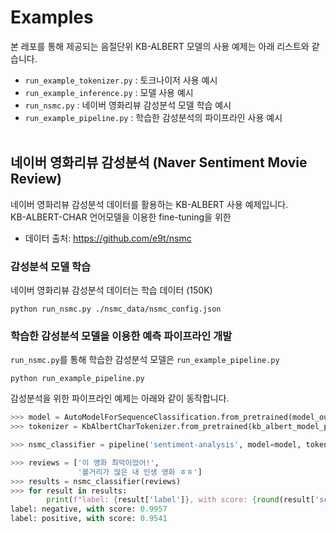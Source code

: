 # Examples
본 레포를 통해 제공되는 음절단위 KB-ALBERT 모델의 사용 예제는 아래 리스트와 같습니다.
- `run_example_tokenizer.py` : 토크나이저 사용 예시
- `run_example_inference.py` : 모델 사용 예시
- `run_nsmc.py` : 네이버 영화리뷰 감성분석 모델 학습 예시
- `run_example_pipeline.py`  : 학습한 감성분석의 파이프라인 사용 예시
<br><br>
## 네이버 영화리뷰 감성분석 (Naver Sentiment Movie Review)
네이버 영화리뷰 감성분석 데이터를 활용하는 KB-ALBERT 사용 예제입니다.<br>
KB-ALBERT-CHAR 언어모델을 이용한 fine-tuning을 위한 
 - 데이터 출처: https://github.com/e9t/nsmc


### 감성분석 모델 학습
네이버 영화리뷰 감성분석 데이터는 학습 데이터 (150K)
```shell script
python run_nsmc.py ./nsmc_data/nsmc_config.json
```

### 학습한 감성분석 모델을 이용한 예측 파이프라인 개발
`run_nsmc.py`를 통해 학습한 감성분석 모델은 `run_example_pipeline.py`
```shell script
python run_example_pipeline.py
```

감성분석을 위한 파이프라인 예제는 아래와 같이 동작합니다.
```python
>>> model = AutoModelForSequenceClassification.from_pretrained(model_output_path)
>>> tokenizer = KbAlbertCharTokenizer.from_pretrained(kb_albert_model_path)

>>> nsmc_classifier = pipeline('sentiment-analysis', model=model, tokenizer=tokenizer, framework='pt')

>>> reviews = ['이 영화 최악이었어!',
               '볼거리가 많은 내 인생 영화 ㅎㅎ']
>>> results = nsmc_classifier(reviews)
>>> for result in results:
        print(f"label: {result['label']}, with score: {round(result['score'], 4)}")
label: negative, with score: 0.9957
label: positive, with score: 0.9541
```